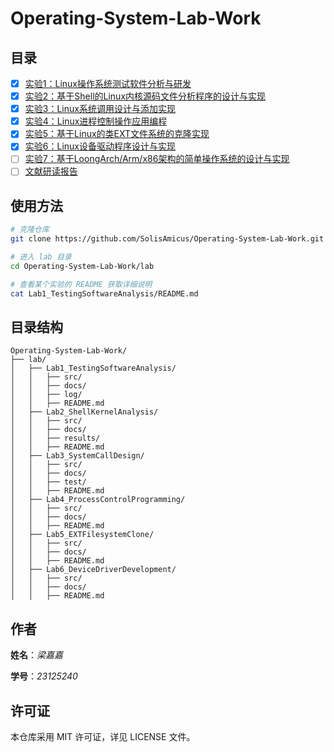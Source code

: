 # Operating-System-Lab-Work

## 目录

- [x] [实验1：Linux操作系统测试软件分析与研发](./lab/Lab1_TestingSoftwareAnalysis)
- [x] [实验2：基于Shell的Linux内核源码文件分析程序的设计与实现](./lab/Lab2_ShellKernelAnalysis)
- [x] [实验3：Linux系统调用设计与添加实现](./lab/Lab3_SystemCallDesign)
- [x] [实验4：Linux进程控制操作应用编程](./lab/Lab4_ProcessControlProgramming)
- [x] [实验5：基于Linux的类EXT文件系统的克隆实现](./lab/Lab5_EXTFilesystemClone)
- [x] [实验6：Linux设备驱动程序设计与实现](./lab/Lab6_DeviceDriverDevelopment)
- [ ] [实验7：基于LoongArch/Arm/x86架构的简单操作系统的设计与实现](./lab/Lab7_SimpleOSDesign)
- [ ] [文献研读报告](./lab/PaperReadingReport)

## 使用方法

```bash
# 克隆仓库
git clone https://github.com/SolisAmicus/Operating-System-Lab-Work.git

# 进入 lab 目录
cd Operating-System-Lab-Work/lab

# 查看某个实验的 README 获取详细说明
cat Lab1_TestingSoftwareAnalysis/README.md
```

## 目录结构

```
Operating-System-Lab-Work/
├── lab/
│   ├── Lab1_TestingSoftwareAnalysis/
│   │   ├── src/
│   │   ├── docs/
│   │   ├── log/
│   │   ├── README.md
│   ├── Lab2_ShellKernelAnalysis/
│   │   ├── src/
│   │   ├── docs/
│   │   ├── results/
│   │   ├── README.md
│   ├── Lab3_SystemCallDesign/
│   │   ├── src/
│   │   ├── docs/
│   │   ├── test/
│   │   ├── README.md
│   ├── Lab4_ProcessControlProgramming/
│   │   ├── src/
│   │   ├── docs/
│   │   ├── README.md
│   ├── Lab5_EXTFilesystemClone/
│   │   ├── src/
│   │   ├── docs/
│   │   ├── README.md
│   ├── Lab6_DeviceDriverDevelopment/
│   │   ├── src/
│   │   ├── docs/
│   │   ├── README.md
```

## 作者

**姓名**：*梁嘉嘉*

**学号**：*23125240*

## 许可证

本仓库采用 MIT 许可证，详见 LICENSE 文件。